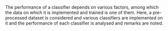 The performance of a classifier depends on various factors, among which the data on which it is implemented and trained is one of them.
Here, a pre-processed dataset is considered and various classifiers are implemented on it and the performance of each classifier is analysed and remarks are noted.

